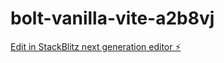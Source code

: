 # bolt-vanilla-vite-a2b8vj

[Edit in StackBlitz next generation editor ⚡️](https://stackblitz.com/~/github.com/MichaelBiegluk/bolt-vanilla-vite-a2b8vj)